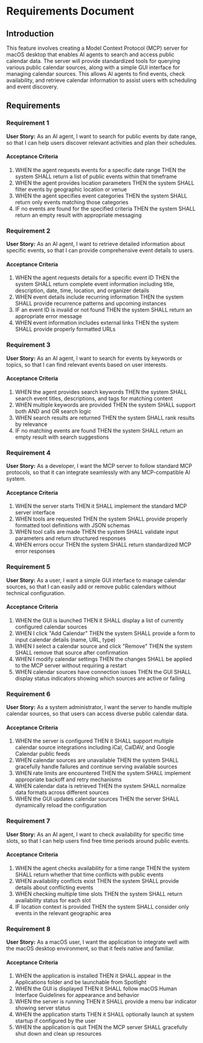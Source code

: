 # Requirements Document

## Introduction

This feature involves creating a Model Context Protocol (MCP) server for macOS desktop that enables AI agents to search and access public calendar data. The server will provide standardized tools for querying various public calendar sources, along with a simple GUI interface for managing calendar sources. This allows AI agents to find events, check availability, and retrieve calendar information to assist users with scheduling and event discovery.

## Requirements

### Requirement 1

**User Story:** As an AI agent, I want to search for public events by date range, so that I can help users discover relevant activities and plan their schedules.

#### Acceptance Criteria

1. WHEN the agent requests events for a specific date range THEN the system SHALL return a list of public events within that timeframe
2. WHEN the agent provides location parameters THEN the system SHALL filter events by geographic location or venue
3. WHEN the agent specifies event categories THEN the system SHALL return only events matching those categories
4. IF no events are found for the specified criteria THEN the system SHALL return an empty result with appropriate messaging

### Requirement 2

**User Story:** As an AI agent, I want to retrieve detailed information about specific events, so that I can provide comprehensive event details to users.

#### Acceptance Criteria

1. WHEN the agent requests details for a specific event ID THEN the system SHALL return complete event information including title, description, date, time, location, and organizer details
2. WHEN event details include recurring information THEN the system SHALL provide recurrence patterns and upcoming instances
3. IF an event ID is invalid or not found THEN the system SHALL return an appropriate error message
4. WHEN event information includes external links THEN the system SHALL provide properly formatted URLs

### Requirement 3

**User Story:** As an AI agent, I want to search for events by keywords or topics, so that I can find relevant events based on user interests.

#### Acceptance Criteria

1. WHEN the agent provides search keywords THEN the system SHALL search event titles, descriptions, and tags for matching content
2. WHEN multiple keywords are provided THEN the system SHALL support both AND and OR search logic
3. WHEN search results are returned THEN the system SHALL rank results by relevance
4. IF no matching events are found THEN the system SHALL return an empty result with search suggestions

### Requirement 4

**User Story:** As a developer, I want the MCP server to follow standard MCP protocols, so that it can integrate seamlessly with any MCP-compatible AI system.

#### Acceptance Criteria

1. WHEN the server starts THEN it SHALL implement the standard MCP server interface
2. WHEN tools are requested THEN the system SHALL provide properly formatted tool definitions with JSON schemas
3. WHEN tool calls are made THEN the system SHALL validate input parameters and return structured responses
4. WHEN errors occur THEN the system SHALL return standardized MCP error responses

### Requirement 5

**User Story:** As a user, I want a simple GUI interface to manage calendar sources, so that I can easily add or remove public calendars without technical configuration.

#### Acceptance Criteria

1. WHEN the GUI is launched THEN it SHALL display a list of currently configured calendar sources
2. WHEN I click "Add Calendar" THEN the system SHALL provide a form to input calendar details (name, URL, type)
3. WHEN I select a calendar source and click "Remove" THEN the system SHALL remove that source after confirmation
4. WHEN I modify calendar settings THEN the changes SHALL be applied to the MCP server without requiring a restart
5. WHEN calendar sources have connection issues THEN the GUI SHALL display status indicators showing which sources are active or failing

### Requirement 6

**User Story:** As a system administrator, I want the server to handle multiple calendar sources, so that users can access diverse public calendar data.

#### Acceptance Criteria

1. WHEN the server is configured THEN it SHALL support multiple calendar source integrations including iCal, CalDAV, and Google Calendar public feeds
2. WHEN calendar sources are unavailable THEN the system SHALL gracefully handle failures and continue serving available sources
3. WHEN rate limits are encountered THEN the system SHALL implement appropriate backoff and retry mechanisms
4. WHEN calendar data is retrieved THEN the system SHALL normalize data formats across different sources
5. WHEN the GUI updates calendar sources THEN the server SHALL dynamically reload the configuration

### Requirement 7

**User Story:** As an AI agent, I want to check availability for specific time slots, so that I can help users find free time periods around public events.

#### Acceptance Criteria

1. WHEN the agent checks availability for a time range THEN the system SHALL return whether that time conflicts with public events
2. WHEN availability conflicts exist THEN the system SHALL provide details about conflicting events
3. WHEN checking multiple time slots THEN the system SHALL return availability status for each slot
4. IF location context is provided THEN the system SHALL consider only events in the relevant geographic area

### Requirement 8

**User Story:** As a macOS user, I want the application to integrate well with the macOS desktop environment, so that it feels native and familiar.

#### Acceptance Criteria

1. WHEN the application is installed THEN it SHALL appear in the Applications folder and be launchable from Spotlight
2. WHEN the GUI is displayed THEN it SHALL follow macOS Human Interface Guidelines for appearance and behavior
3. WHEN the server is running THEN it SHALL provide a menu bar indicator showing server status
4. WHEN the application starts THEN it SHALL optionally launch at system startup if configured by the user
5. WHEN the application is quit THEN the MCP server SHALL gracefully shut down and clean up resources
